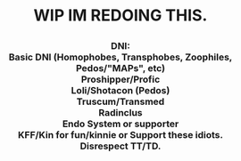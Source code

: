 # <p align=center> WIP IM REDOING THIS.
### <p align=center>  DNI:<br> Basic DNI (Homophobes, Transphobes, Zoophiles, Pedos/"MAPs", etc)<br>Proshipper/Profic<br>Loli/Shotacon (Pedos)<br>Truscum/Transmed<br> Radinclus<br>Endo System or supporter<br> KFF/Kin for fun/kinnie or Support these idiots.<br> Disrespect TT/TD.

